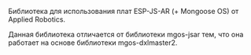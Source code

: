 Библиотека для использования плат ESP-JS-AR (+ Mongoose OS) от Applied Robotics.

Данная библиотека отличается от библиотеки mgos-jsar тем, что она работает на основе библиотеки mgos-dxlmaster2.
